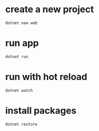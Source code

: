 # create a new project

`dotnet new web`

# run app

`dotnet run`

# run with hot reload

`dotnet watch`

# install packages

`dotnet restore`
